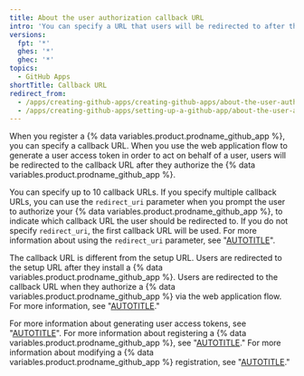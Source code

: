 ```yaml
---
title: About the user authorization callback URL
intro: 'You can specify a URL that users will be redirected to after they authorize a {% data variables.product.prodname_github_app %}.'
versions:
  fpt: '*'
  ghes: '*'
  ghec: '*'
topics:
  - GitHub Apps
shortTitle: Callback URL
redirect_from:
  - /apps/creating-github-apps/creating-github-apps/about-the-user-authorization-callback-url
  - /apps/creating-github-apps/setting-up-a-github-app/about-the-user-authorization-callback-url
---
```


When you register a {% data variables.product.prodname_github_app %}, you can specify a callback URL. When you use the web application flow to generate a user access token in order to act on behalf of a user, users will be redirected to the callback URL after they authorize the {% data variables.product.prodname_github_app %}.

You can specify up to 10 callback URLs. If you specify multiple callback URLs, you can use the `redirect_uri` parameter when you prompt the user to authorize your {% data variables.product.prodname_github_app %}, to indicate which callback URL the user should be redirected to. If you do not specify `redirect_uri`, the first callback URL will be used. For more information about using the `redirect_uri` parameter, see "[AUTOTITLE](/apps/creating-github-apps/authenticating-with-a-github-app/generating-a-user-access-token-for-a-github-app)".

The callback URL is different from the setup URL. Users are redirected to the setup URL after they install a {% data variables.product.prodname_github_app %}. Users are redirected to the callback URL when they authorize a {% data variables.product.prodname_github_app %} via the web application flow. For more information, see "[AUTOTITLE](/apps/creating-github-apps/setting-up-a-github-app/about-the-setup-url)."

For more information about generating user access tokens, see "[AUTOTITLE](/apps/creating-github-apps/authenticating-with-a-github-app/generating-a-user-access-token-for-a-github-app)". For more information about registering a {% data variables.product.prodname_github_app %}, see "[AUTOTITLE](/apps/creating-github-apps/setting-up-a-github-app/creating-a-github-app)." For more information about modifying a {% data variables.product.prodname_github_app %} registration, see "[AUTOTITLE](/apps/maintaining-github-apps/modifying-a-github-app)."
